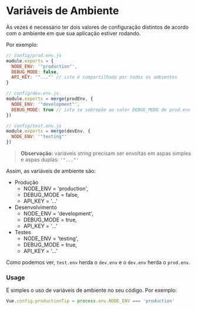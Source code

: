 # Variáveis de Ambiente

Às vezes é necessário ter dois valores de configuração distintos de acordo com o ambiente em que sua aplicação estiver rodando.

Por exemplo:

```js
// config/prod.env.js
module.exports = {
  NODE_ENV: '"production"',
  DEBUG_MODE: false,
  API_KEY: '"..."' // isto é compartilhado por todos os ambientes
}

// config/dev.env.js
module.exports = merge(prodEnv, {
  NODE_ENV: '"development"',
  DEBUG_MODE: true // isto se sobrepõe ao valor DEBUG_MODE de prod.env
})

// config/test.env.js
module.exports = merge(devEnv, {
  NODE_ENV: '"testing"'
})
```

> **Observação:** variáveis _string_ precisam ser envoltas em aspas simples e aspas duplas: `'"..."'`

Assim, as variáveis de ambiente são:
- Produção
    - NODE_ENV   = 'production',
    - DEBUG_MODE = false,
    - API_KEY    = '...'
- Desenvolvimento
    - NODE_ENV   = 'development',
    - DEBUG_MODE = true,
    - API_KEY    = '...'
- Testes
    - NODE_ENV   = 'testing',
    - DEBUG_MODE = true,
    - API_KEY    = '...'

Como podemos ver, `test.env` herda o `dev.env` e o `dev.env` herda o `prod.env`.

### Usage		

É simples o uso de variáveis de ambiente no seu código. Por exemplo:

```js		
Vue.config.productionTip = process.env.NODE_ENV === 'production'		
```
